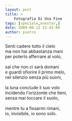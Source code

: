 ```yaml
---
layout: post
title: >
    Fotografia Di Una Fine
tags: [speciale,onestar,]
date: 2009-06-12 22:43:00
author: pietro
---
```

Senti cadere tutto il cielo<br/>ma non hai abbastanza mani<br/>per poterlo afferrare al volo,<br/><br/>sai che non ci sarà domani<br/>e guardi sfiorire il primo melo,<br/>nel silenzio senza più suoni,<br/><br/>la luna conclude il suo volo<br/>incidendo l'orizzonte che tieni,<br/>senza mai toccare il suolo,<br/><br/>mentre tu a fissarmi rimani,<br/>io, invisibile, io sono solo.
